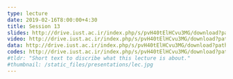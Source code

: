 ```yaml
---
type: lecture
date: 2019-02-16T8:00:00+4:30
title: Session 13
slides: http://drive.iust.ac.ir/index.php/s/pvH40tElHCvu3MG/download?path=%2FSlides&files=AP_Session13.pdf
video: http://drive.iust.ac.ir/index.php/s/pvH40tElHCvu3MG/download?path=%2FClassVideos&files=S13.mp4
data: http://drive.iust.ac.ir/index.php/s/pvH40tElHCvu3MG/download?path=%2FData&files=WHO.zip
codes: http://drive.iust.ac.ir/index.php/s/pvH40tElHCvu3MG/download?path=%2FCode&files=S13.zip
#tldr: "Short text to discribe what this lecture is about."
#thumbnail: /static_files/presentations/lec.jpg
---
```

